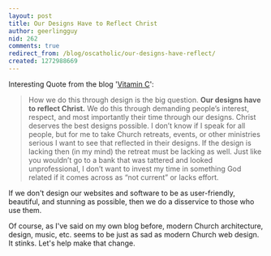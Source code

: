 ```yaml
---
layout: post
title: Our Designs Have to Reflect Christ
author: geerlingguy
nid: 262
comments: true
redirect_from: /blog/oscatholic/our-designs-have-reflect/
created: 1272988669
---
```

<p>Interesting Quote from the blog &#39;<a href="http://vitaminc.surefireorange.com/2010/why-the-ipad-makes-me-think-of-jesus/">Vitamin C</a>&#39;:</p>
<blockquote>
<p>How we do this through design is the big question. <strong>Our designs have to reflect Christ.</strong> We do this through demanding people&rsquo;s interest, respect, and most importantly their time through our designs. Christ deserves the best designs possible. I don&rsquo;t know if I speak for all people, but for me to take Church retreats, events, or other ministries serious I want to see that reflected in their designs. If the design is lacking then (in my mind) the retreat must be lacking as well. Just like you wouldn&rsquo;t go to a bank that was tattered and looked unprofessional, I don&rsquo;t want to invest my time in something God related if it comes across as &ldquo;not current&rdquo; or lacks effort.</p>
</blockquote>
<p>If we don&#39;t design our websites and software to be as user-friendly, beautiful, and stunning as possible, then we do a disservice to those who use them.</p>
<p>Of course, as I&#39;ve said on my own blog before, modern Church architecture, design, music, etc. seems to be just as sad as modern Church web design. It stinks. Let&#39;s help make that change.</p>
